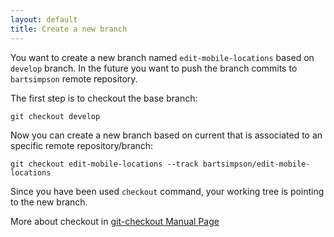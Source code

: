 ```yaml
---
layout: default
title: Create a new branch
---
```


You want to create a new branch named `edit-mobile-locations` based on `develop` 
branch. In the future you want to push the branch commits to `bartsimpson` 
remote repository.

The first step is to checkout the base branch:

    git checkout develop 
	
Now you can create a new branch based on current that is associated to an 
specific remote repository/branch:

    git checkout edit-mobile-locations --track bartsimpson/edit-mobile-locations
	
Since you have been used `checkout` command, your working tree is pointing to 
the new branch.
	
More about checkout in [git-checkout Manual Page]


[git-checkout Manual Page]: http://git-scm.com/docs/git-checkout